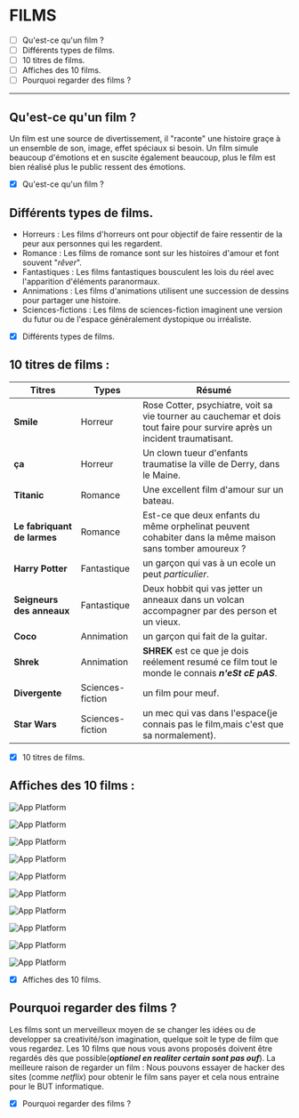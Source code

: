 # FILMS
- [ ] Qu'est-ce qu'un film ?
- [ ] Différents types de films.
- [ ] 10 titres de films.
- [ ] Affiches des 10 films.
- [ ] Pourquoi regarder des films ?

------
## Qu'est-ce qu'un film ?

Un film est une source de divertissement, il "raconte" une histoire graçe à un ensemble de son, image, effet spéciaux si besoin. Un film simule beaucoup d'émotions et en suscite également beaucoup, plus le film est bien réalisé plus le public ressent des émotions.

- [x] Qu'est-ce qu'un film ?

## Différents types de films.
* Horreurs : Les films d'horreurs ont pour objectif de faire ressentir de la peur aux personnes qui les regardent.
* Romance : Les films de romance sont sur les histoires d'amour et font souvent "*rêver*".
* Fantastiques : Les films fantastiques bousculent les lois du réel avec l'apparition d'éléments paranormaux.
* Annimations : Les films d'animations utilisent une succession de dessins pour partager une histoire.
* Sciences-fictions : Les films de sciences-fiction imaginent une version du futur ou de l'espace généralement dystopique ou irréaliste.

- [x] Différents types de films.

## 10 titres de films :
Titres | Types | Résumé
---|---|---
**Smile**| Horreur | Rose Cotter, psychiatre, voit sa vie tourner au cauchemar et dois tout faire pour survire après un incident traumatisant.
**ça**| Horreur | Un clown tueur d'enfants traumatise la ville de Derry, dans le Maine.
**Titanic** | Romance | Une excellent film d'amour sur un bateau.
**Le fabriquant de larmes** | Romance | Est-ce que deux enfants du même orphelinat peuvent cohabiter dans la même maison sans tomber amoureux ?
**Harry Potter** | Fantastique |un garçon qui vas à un ecole un peut _particulier_.
**Seigneurs des anneaux** | Fantastique | Deux hobbit qui vas jetter un anneaux dans un volcan accompagner par des person et un vieux.
**Coco** | Annimation |un garçon qui fait de la guitar.
**Shrek** | Annimation |**SHREK** est ce que je dois reélement resumé ce film tout le monde le connais **_n'eSt cE pAS_**. 
**Divergente** | Sciences-fiction | un film pour meuf.
**Star Wars**| Sciences-fiction |un mec qui vas dans l'espace(je connais pas le film,mais c'est que sa normalement).

- [x] 10 titres de films.

## Affiches des 10 films :

![App Platform](https://m.media-amazon.com/images/S/pv-target-images/239703534fc4242b01552832635fc91afc2014c89b33447838df803190145c7e.jpg)

![App Platform](https://fr.web.img6.acsta.net/pictures/17/03/29/14/40/513263.jpg)

![App Platform](https://m.media-amazon.com/images/I/811lT7khIrL._AC_UF1000,1000_QL80_.jpg)

![App Platform](https://fr.web.img6.acsta.net/pictures/24/03/22/09/28/0909000.jpg)

![App Platform](https://fr.web.img2.acsta.net/pictures/18/07/02/17/25/3643090.jpg)

![App Platform](https://fr.web.img3.acsta.net/medias/nmedia/18/35/14/33/18366630.jpg)

![App Platform](https://fr.web.img2.acsta.net/pictures/17/09/15/12/42/0056825.jpg)

![App Platform](https://fr.web.img2.acsta.net/medias/nmedia/00/00/00/66/69199338_af.jpg)

![App Platform](https://fr.web.img5.acsta.net/pictures/14/02/07/17/46/287879.jpg)

![App Platform](https://fr.web.img4.acsta.net/pictures/15/10/18/18/56/052074.jpg)

- [x] Affiches des 10 films.

## Pourquoi regarder des films ?

Les films sont un merveilleux moyen de se changer les idées ou de developper sa creativité/son imagination, quelque soit le type de film que vous regardez. Les 10 films que nous vous avons proposés doivent être regardés dès que possible(**_optionel en realiter certain sont pas ouf_**). La meilleure raison de regarder un film : Nous pouvons essayer de hacker des sites (comme _netflix_) pour obtenir le film sans payer et cela nous entraine pour le BUT informatique.


- [x] Pourquoi regarder des films ?

